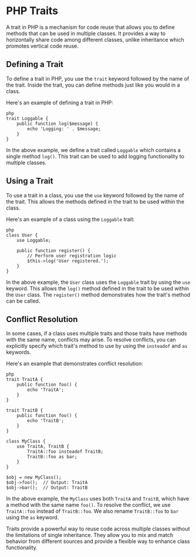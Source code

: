 # PHP Traits

A trait in PHP is a mechanism for code reuse that allows you to define methods that can be used in multiple classes. It provides a way to horizontally share code among different classes, unlike inheritance which promotes vertical code reuse.

## Defining a Trait

To define a trait in PHP, you use the `trait` keyword followed by the name of the trait. Inside the trait, you can define methods just like you would in a class.

Here's an example of defining a trait in PHP:

`````````
php
trait Loggable {
    public function log($message) {
        echo 'Logging: ' . $message;
    }
}
`````````

In the above example, we define a trait called `Loggable` which contains a single method `log()`. This trait can be used to add logging functionality to multiple classes.

## Using a Trait

To use a trait in a class, you use the `use` keyword followed by the name of the trait. This allows the methods defined in the trait to be used within the class.

Here's an example of a class using the `Loggable` trait:

`````````
php
class User {
    use Loggable;

    public function register() {
        // Perform user registration logic
        $this->log('User registered.');
    }
}
`````````

In the above example, the `User` class uses the `Loggable` trait by using the `use` keyword. This allows the `log()` method defined in the trait to be used within the `User` class. The `register()` method demonstrates how the trait's method can be called.

## Conflict Resolution

In some cases, if a class uses multiple traits and those traits have methods with the same name, conflicts may arise. To resolve conflicts, you can explicitly specify which trait's method to use by using the `insteadof` and `as` keywords.

Here's an example that demonstrates conflict resolution:

`````````
php
trait TraitA {
    public function foo() {
        echo 'TraitA';
    }
}

trait TraitB {
    public function foo() {
        echo 'TraitB';
    }
}

class MyClass {
    use TraitA, TraitB {
        TraitA::foo insteadof TraitB;
        TraitB::foo as bar;
    }
}

$obj = new MyClass();
$obj->foo();  // Output: TraitA
$obj->bar();  // Output: TraitB
`````````

In the above example, the `MyClass` uses both `TraitA` and `TraitB`, which have a method with the same name `foo()`. To resolve the conflict, we use `TraitA::foo` instead of `TraitB::foo`. We also rename `TraitB::foo` to `bar` using the `as` keyword.

Traits provide a powerful way to reuse code across multiple classes without the limitations of single inheritance. They allow you to mix and match behavior from different sources and provide a flexible way to enhance class functionality.
